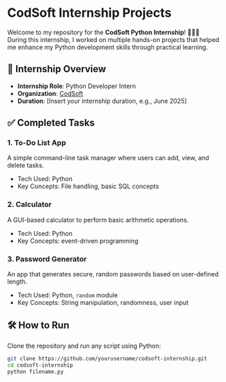 # CodSoft Internship Projects

Welcome to my repository for the **CodSoft Python Internship**! 👩‍💻✨  
During this internship, I worked on multiple hands-on projects that helped me enhance my Python development skills through practical learning.

## 📌 Internship Overview

- **Internship Role**: Python Developer Intern  
- **Organization**: [CodSoft](https://www.codsoft.in/)  
- **Duration**: [Insert your internship duration, e.g., June 2025]

## ✅ Completed Tasks

### 1. To-Do List App
A simple command-line task manager where users can add, view, and delete tasks.  
- Tech Used: Python  
- Key Concepts: File handling, basic SQL concepts

### 2. Calculator
A GUI-based calculator to perform basic arithmetic operations.  
- Tech Used: Python 
- Key Concepts: event-driven programming

### 3. Password Generator
An app that generates secure, random passwords based on user-defined length.  
- Tech Used: Python, `random` module  
- Key Concepts: String manipulation, randomness, user input

## 🛠 How to Run

Clone the repository and run any script using Python:

```bash
git clone https://github.com/yourusername/codsoft-internship.git
cd codsoft-internship
python filename.py
